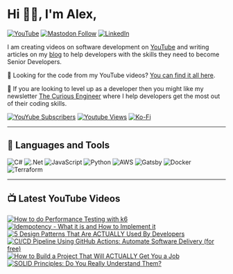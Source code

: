 # Hi 👋🏻, I'm Alex,
[![YouTube](https://img.shields.io/youtube/channel/subscribers/UCm6lURZOeBVCZ5hJpqlUB-g?style=social)](https://youtube.com/@alexhyettdev) [![Mastodon Follow](https://img.shields.io/mastodon/follow/110955440405802574?domain=https%3A%2F%2Fsocial.alexhyett.com)](https://social.alexhyett.com/@alex)
 [![LinkedIn](https://img.shields.io/badge/LinkedIn-%230077B5.svg?logo=linkedin&logoColor=white)](https://linkedin.com/in/alexhyett)

I am creating videos on software development on [YouTube](https://www.youtube.com/@alexhyettdev) and writing articles on my [blog](https://www.alexhyett.com) to help developers with the skills they need to become Senior Developers.

👀 Looking for the code from my YouTube videos? [You can find it all here](https://code.alexhyett.com/alexhyett/youtube-code).

🚀 If you are looking to level up as a developer then you might like my newsletter [The Curious Engineer](https://newsletter.alexhyett.com/subscribe?) where I help developers get the most out of their coding skills.

[![YouYube Subscribers](https://custom-icon-badges.demolab.com/youtube/channel/subscribers/UCm6lURZOeBVCZ5hJpqlUB-g?color=%23E05D44&label=SUBSCRIBE&logo=video&logoColor=white&style=for-the-badge&labelColor=CE4630)](https://www.youtube.com/@alexhyettdev?sub_confirmation=1) [![Youtube Views](https://custom-icon-badges.demolab.com/youtube/channel/views/UCm6lURZOeBVCZ5hJpqlUB-g?color=%23E1AD0E&logo=eye&logoColor=white&style=for-the-badge&labelColor=C79600)](https://www.youtube.com/@alexhyettdev) [![Ko-Fi](https://img.shields.io/badge/Ko--fi-F16061?style=for-the-badge&logo=ko-fi&logoColor=white)](https://ko-fi.com/alexhyett)

---
## 🧰 Languages and Tools
![C#](https://img.shields.io/badge/c%23-%23239120.svg?style=flat&logo=c-sharp&logoColor=white) ![.Net](https://img.shields.io/badge/.NET-5C2D91?style=flat&logo=.net&logoColor=white) ![JavaScript](https://img.shields.io/badge/javascript-%23323330.svg?style=flat&logo=javascript&logoColor=%23F7DF1E) ![Python](https://img.shields.io/badge/python-3670A0?style=flat&logo=python&logoColor=ffdd54)  ![AWS](https://img.shields.io/badge/AWS-%23FF9900.svg?style=flat&logo=amazon-aws&logoColor=white) ![Gatsby](https://img.shields.io/badge/Gatsby-%23663399.svg?style=flat&logo=gatsby&logoColor=white) ![Docker](https://img.shields.io/badge/docker-%230db7ed.svg?style=flat&logo=docker&logoColor=white) ![Terraform](https://img.shields.io/badge/terraform-%235835CC.svg?style=flat&logo=terraform&logoColor=white)

---
## 📺 Latest YouTube Videos
<!-- BEGIN YOUTUBE-CARDS -->
[![How to do Performance Testing with k6](https://ytcards.demolab.com/?id=ghuo8m7AXEM&title=How+to+do+Performance+Testing+with+k6&lang=en&timestamp=1696604438&background_color=%230d1117&title_color=%23ffffff&stats_color=%23dedede&max_title_lines=1&width=250&border_radius=5 "How to do Performance Testing with k6")](https://www.youtube.com/watch?v=ghuo8m7AXEM)
[![Idempotency - What it is and How to Implement it](https://ytcards.demolab.com/?id=XAccGbtl3Z8&title=Idempotency+-+What+it+is+and+How+to+Implement+it&lang=en&timestamp=1695394834&background_color=%230d1117&title_color=%23ffffff&stats_color=%23dedede&max_title_lines=1&width=250&border_radius=5 "Idempotency - What it is and How to Implement it")](https://www.youtube.com/watch?v=XAccGbtl3Z8)
[![5 Design Patterns That Are ACTUALLY Used By Developers](https://ytcards.demolab.com/?id=YMAwgRwjEOQ&title=5+Design+Patterns+That+Are+ACTUALLY+Used+By+Developers&lang=en&timestamp=1694185232&background_color=%230d1117&title_color=%23ffffff&stats_color=%23dedede&max_title_lines=1&width=250&border_radius=5 "5 Design Patterns That Are ACTUALLY Used By Developers")](https://www.youtube.com/watch?v=YMAwgRwjEOQ)
[![CI/CD Pipeline Using GitHub Actions: Automate Software Delivery (for free)](https://ytcards.demolab.com/?id=p3W2XCD3smk&title=CI%2FCD+Pipeline+Using+GitHub+Actions%3A+Automate+Software+Delivery+%28for+free%29&lang=en&timestamp=1689951647&background_color=%230d1117&title_color=%23ffffff&stats_color=%23dedede&max_title_lines=1&width=250&border_radius=5 "CI/CD Pipeline Using GitHub Actions: Automate Software Delivery (for free)")](https://www.youtube.com/watch?v=p3W2XCD3smk)
[![How to Build a Project That Will ACTUALLY Get You a Job](https://ytcards.demolab.com/?id=uoE2SkFMsVU&title=How+to+Build+a+Project+That+Will+ACTUALLY+Get+You+a+Job&lang=en&timestamp=1687532447&background_color=%230d1117&title_color=%23ffffff&stats_color=%23dedede&max_title_lines=1&width=250&border_radius=5 "How to Build a Project That Will ACTUALLY Get You a Job")](https://www.youtube.com/watch?v=uoE2SkFMsVU)
[![SOLID Principles: Do You Really Understand Them?](https://ytcards.demolab.com/?id=kF7rQmSRlq0&title=SOLID+Principles%3A+Do+You+Really+Understand+Them%3F&lang=en&timestamp=1686927638&background_color=%230d1117&title_color=%23ffffff&stats_color=%23dedede&max_title_lines=1&width=250&border_radius=5 "SOLID Principles: Do You Really Understand Them?")](https://www.youtube.com/watch?v=kF7rQmSRlq0)
<!-- END YOUTUBE-CARDS -->
